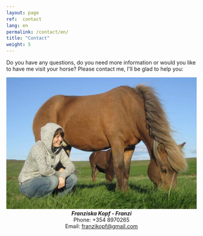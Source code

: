 ```yaml
---
layout: page
ref:  contact
lang: en
permalink: /contact/en/
title: "Contact"
weight: 5
---
```


Do you have any questions, do you need more information or would you like to have me visit your horse?
Please contact me, I'll be glad to help you:
<center>
<a href="/images/Kutur.jpg" data-lightbox="Kutur" data-title="Kútur and me">
  <img src="/images/Kutur_thumb.jpg" title="Kútur and me">
</a>
</center>

<center>
<strong><i>Franziska Kopf - Franzi</i></strong>
</center>

<center>
Phone: +354 8970265
</center>

<center>
Email: <a href="mailto:franzikopf@gmail.com">franzikopf@gmail.com</a>
</center>
